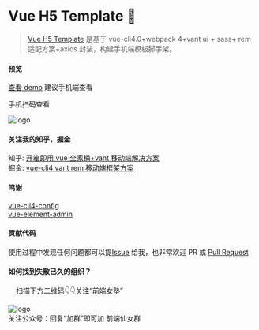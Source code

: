 # Vue H5 Template 🎉

> [Vue H5 Template](https://github.com/sunniejs/vue-h5-template) 是基于 vue-cli4.0+webpack 4+vant ui + sass+ rem 适配方案+axios 封装，构建手机端模板脚手架。

#### 预览

[查看 demo](https://sunniejs.cn/vue-h5-template/#/) 建议手机端查看

手机扫码查看

![logo](_images/qrcode.png ':size=200x200')

#### 关注我的知乎，掘金

知乎: [开箱即用 vue 全家桶+vant 移动端解决方案](https://zhuanlan.zhihu.com/p/134289924)  
掘金: [vue-cli4 vant rem 移动端框架方案](https://juejin.im/post/5cfefc73f265da1bba58f9f7)

#### 鸣谢 ​

[vue-cli4-config](https://github.com/staven630/vue-cli4-config)  
[vue-element-admin](https://github.com/PanJiaChen/vue-element-admin)

#### 贡献代码

使用过程中发现任何问题都可以提[Issue](https://github.com/sunniejs/vue-h5-template/issues) 给我，也非常欢迎 PR 或 [Pull Request ](https://github.com/sunniejs/vue-h5-template/pulls)

#### 如何找到失散已久的组织？

&nbsp;&nbsp;&nbsp;&nbsp;扫描下方二维码:point_down::point_down:关注“前端女塾”

![logo](https://www.sunniejs.cn/static/wx/640.gif ':size=262x224')  
关注公众号：回复“加群”即可加 前端仙女群
